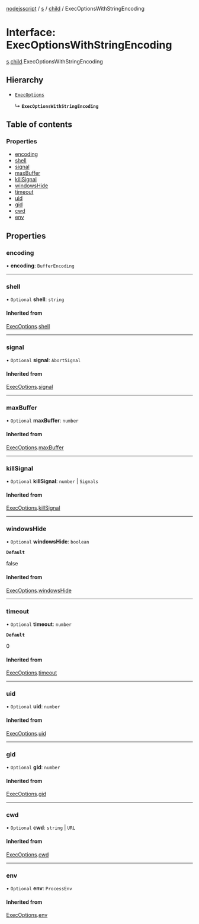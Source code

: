 [nodejsscript](../README.md) / [s](../modules/s.md) / [child](../modules/s.child.md) / ExecOptionsWithStringEncoding

# Interface: ExecOptionsWithStringEncoding

[s](../modules/s.md).[child](../modules/s.child.md).ExecOptionsWithStringEncoding

## Hierarchy

- [`ExecOptions`](s.child.ExecOptions.md)

  ↳ **`ExecOptionsWithStringEncoding`**

## Table of contents

### Properties

- [encoding](s.child.ExecOptionsWithStringEncoding.md#encoding)
- [shell](s.child.ExecOptionsWithStringEncoding.md#shell)
- [signal](s.child.ExecOptionsWithStringEncoding.md#signal)
- [maxBuffer](s.child.ExecOptionsWithStringEncoding.md#maxbuffer)
- [killSignal](s.child.ExecOptionsWithStringEncoding.md#killsignal)
- [windowsHide](s.child.ExecOptionsWithStringEncoding.md#windowshide)
- [timeout](s.child.ExecOptionsWithStringEncoding.md#timeout)
- [uid](s.child.ExecOptionsWithStringEncoding.md#uid)
- [gid](s.child.ExecOptionsWithStringEncoding.md#gid)
- [cwd](s.child.ExecOptionsWithStringEncoding.md#cwd)
- [env](s.child.ExecOptionsWithStringEncoding.md#env)

## Properties

### encoding

• **encoding**: `BufferEncoding`

___

### shell

• `Optional` **shell**: `string`

#### Inherited from

[ExecOptions](s.child.ExecOptions.md).[shell](s.child.ExecOptions.md#shell)

___

### signal

• `Optional` **signal**: `AbortSignal`

#### Inherited from

[ExecOptions](s.child.ExecOptions.md).[signal](s.child.ExecOptions.md#signal)

___

### maxBuffer

• `Optional` **maxBuffer**: `number`

#### Inherited from

[ExecOptions](s.child.ExecOptions.md).[maxBuffer](s.child.ExecOptions.md#maxbuffer)

___

### killSignal

• `Optional` **killSignal**: `number` \| `Signals`

#### Inherited from

[ExecOptions](s.child.ExecOptions.md).[killSignal](s.child.ExecOptions.md#killsignal)

___

### windowsHide

• `Optional` **windowsHide**: `boolean`

**`Default`**

false

#### Inherited from

[ExecOptions](s.child.ExecOptions.md).[windowsHide](s.child.ExecOptions.md#windowshide)

___

### timeout

• `Optional` **timeout**: `number`

**`Default`**

0

#### Inherited from

[ExecOptions](s.child.ExecOptions.md).[timeout](s.child.ExecOptions.md#timeout)

___

### uid

• `Optional` **uid**: `number`

#### Inherited from

[ExecOptions](s.child.ExecOptions.md).[uid](s.child.ExecOptions.md#uid)

___

### gid

• `Optional` **gid**: `number`

#### Inherited from

[ExecOptions](s.child.ExecOptions.md).[gid](s.child.ExecOptions.md#gid)

___

### cwd

• `Optional` **cwd**: `string` \| `URL`

#### Inherited from

[ExecOptions](s.child.ExecOptions.md).[cwd](s.child.ExecOptions.md#cwd)

___

### env

• `Optional` **env**: `ProcessEnv`

#### Inherited from

[ExecOptions](s.child.ExecOptions.md).[env](s.child.ExecOptions.md#env)

